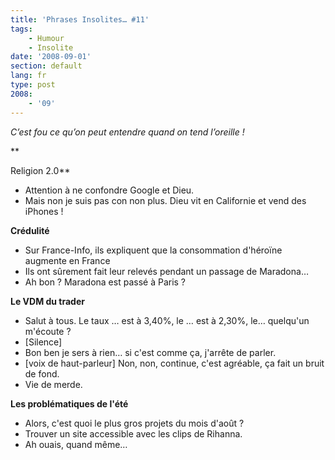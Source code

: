 ```yaml
---
title: 'Phrases Insolites… #11'
tags:
    - Humour
    - Insolite
date: '2008-09-01'
section: default
lang: fr
type: post
2008:
    - '09'
---
```


_C’est fou ce qu’on peut entendre quand on tend l’oreille&nbsp;!_

**<!-- more -->

Religion 2.0**
- Attention à ne confondre Google et Dieu.
- Mais non je suis pas con non plus. Dieu vit en Californie et vend des iPhones&nbsp;!

**Crédulité**
- Sur France-Info, ils expliquent que la consommation d'héroïne augmente en France
- Ils ont sûrement fait leur relevés pendant un passage de Maradona…
- Ah bon&nbsp;? Maradona est passé à Paris&nbsp;?

**Le VDM du trader**
- Salut à tous. Le taux … est à 3,40%, le … est à 2,30%, le… quelqu'un m'écoute&nbsp;?
- [Silence]
- Bon ben je sers à rien… si c'est comme ça, j'arrête de parler.
- [voix de haut-parleur] Non, non, continue, c'est agréable, ça fait un bruit de fond.
- Vie de merde.

**Les problématiques de l'été**
- Alors, c'est quoi le plus gros projets du mois d'août&nbsp;?
- Trouver un site accessible avec les clips de Rihanna.
- Ah ouais, quand même…